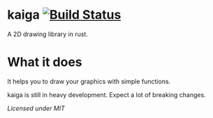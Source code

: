 # kaiga [![Build Status](https://travis-ci.org/KevinBalz/kaiga.svg?branch=master)](https://travis-ci.org/KevinBalz/kaiga)

A 2D drawing library in rust.

# What it does

It helps you to draw your graphics with simple functions.

kaiga is still in heavy development.
Expect a lot of breaking changes.

*Licensed under MIT*
